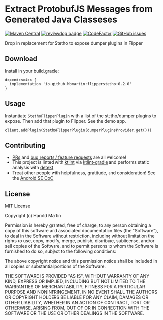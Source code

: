 # Extract ProtobufJS Messages from Generated Java Classeses

[![Maven Central](https://img.shields.io/maven-central/v/io.github.hbmartin/flipper-plugin-stetho?color=6D3DEE)](https://repo.maven.apache.org/maven2/io/github/hbmartin/flipper-plugin-stetho/)
[![reviewdog badge](https://github.com/hbmartin/flipper-plugin-stetho/actions/workflows/reviewdog.yml/badge.svg)](https://github.com/hbmartin/flipper-plugin-stetho/actions/workflows/reviewdog.yml)
[![CodeFactor](https://www.codefactor.io/repository/github/hbmartin/flipper-plugin-stetho/badge)](https://www.codefactor.io/repository/github/hbmartin/flipper-plugin-stetho)
[![GitHub issues](https://img.shields.io/github/issues/hbmartin/flipper-plugin-stetho)](https://github.com/hbmartin/flipper-plugin-stetho/issues)

Drop in replacement for Stetho to expose dumper plugins in Flipper

## Download

Install in your build.gradle:

```
dependencies {
  implementation 'io.github.hbmartin:flipperstetho:0.2.0'
}
```


## Usage

Instantiate `StethoFlipperPlugin` with a list of the stetho/dumper plugins to expose. Then add that plugin to Flipper. See the demo app.

```
client.addPlugin(StethoFlipperPlugin(dumperPluginsProvider.get()))
```

## Contributing

* [PRs](https://github.com/hbmartin/flipper-plugin-stetho/pulls) and [bug reports / feature requests](https://github.com/hbmartin/flipper-plugin-stetho/issues) are all welcome!
* This project is linted with [ktlint](https://github.com/pinterest/ktlint) via [ktlint-gradle](https://github.com/JLLeitschuh/ktlint-gradle/tags) and performs static analysis with [detekt](https://github.com/detekt/detekt)
* Treat other people with helpfulness, gratitude, and consideration! See the [Android SE CoC](https://android.stackexchange.com/conduct)

## License

MIT License

Copyright (c) Harold Martin

Permission is hereby granted, free of charge, to any person obtaining a copy
of this software and associated documentation files (the "Software"), to deal
in the Software without restriction, including without limitation the rights
to use, copy, modify, merge, publish, distribute, sublicense, and/or sell
copies of the Software, and to permit persons to whom the Software is
furnished to do so, subject to the following conditions:

The above copyright notice and this permission notice shall be included in all
copies or substantial portions of the Software.

THE SOFTWARE IS PROVIDED "AS IS", WITHOUT WARRANTY OF ANY KIND, EXPRESS OR
IMPLIED, INCLUDING BUT NOT LIMITED TO THE WARRANTIES OF MERCHANTABILITY,
FITNESS FOR A PARTICULAR PURPOSE AND NONINFRINGEMENT. IN NO EVENT SHALL THE
AUTHORS OR COPYRIGHT HOLDERS BE LIABLE FOR ANY CLAIM, DAMAGES OR OTHER
LIABILITY, WHETHER IN AN ACTION OF CONTRACT, TORT OR OTHERWISE, ARISING FROM,
OUT OF OR IN CONNECTION WITH THE SOFTWARE OR THE USE OR OTHER DEALINGS IN THE
SOFTWARE.
